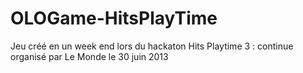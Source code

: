 OLOGame-HitsPlayTime
====================

Jeu créé en un week end lors du hackaton Hits Playtime 3 : continue organisé par Le Monde le 30 juin 2013
